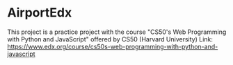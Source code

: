 # AirportEdx

This project is a practice project with the course "CS50's Web Programming with Python and JavaScript" offered by CS50 (Harvard University)
Link: https://www.edx.org/course/cs50s-web-programming-with-python-and-javascript
